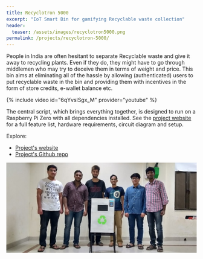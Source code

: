 ```yaml
---
title: Recyclotron 5000
excerpt: "IoT Smart Bin for gamifying Recyclable waste collection"
header:
  teaser: /assets/images/recyclotron5000.png
permalink: /projects/recyclotron-5000/
---
```


People in India are often hesitant to separate Recyclable waste and give it away to recycling plants. Even if they do, they might have to go through middlemen who may try to deceive them in terms of weight and price. This bin aims at eliminating all of the hassle by allowing (authenticated) users to put recyclable waste in the bin and providing them with incentives in the form of store credits, e-wallet balance etc.

{% include video id="6qYvslSgx_M" provider="youtube" %}

The central script, which brings everything together, is designed to run on a Raspberry Pi Zero with all dependencies installed. See the [project website][project-website] for a full feature list, hardware requirements, circuit diagram and setup.

Explore:
* [Project's website][project-website]
* [Project's Github repo][project-github-repo]

![Recyclotron 5000 team](https://raw.githubusercontent.com/DevPika/recyclotron-5000/master/images/team.jpg)

[project-website]: https://sites.google.com/view/ds302/team-a
[project-github-repo]: https://github.com/DevPika/recyclotron-5000
